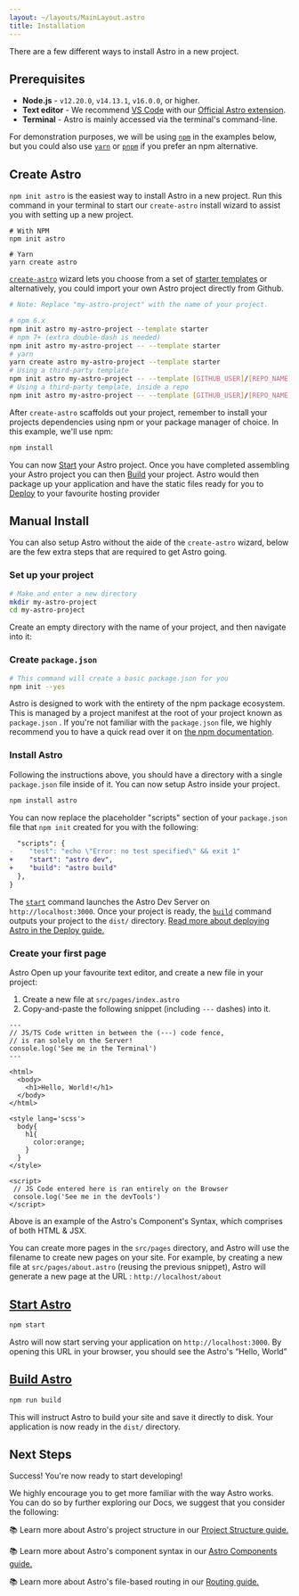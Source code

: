 ```yaml
---
layout: ~/layouts/MainLayout.astro
title: Installation
---
```


There are a few different ways to install Astro in a new project.

## Prerequisites

- **Node.js** - `v12.20.0`, `v14.13.1`, `v16.0.0`, or higher.
- **Text editor** - We recommend [VS Code](https://code.visualstudio.com/) with our [Official Astro extension](https://marketplace.visualstudio.com/items?itemName=astro-build.astro-vscode).
- **Terminal** - Astro is mainly accessed via the terminal's command-line.

For demonstration purposes, we will be using [`npm`](https://www.npmjs.com/) in the examples below, but you could also use [`yarn`](https://yarnpkg.com/) or [`pnpm`](https://pnpm.io/) if you prefer an npm alternative.

## Create Astro

`npm init astro` is the easiest way to install Astro in a new project. Run this command in your terminal to start our `create-astro` install wizard to assist you with setting up a new project.

```shell
# With NPM
npm init astro

# Yarn
yarn create astro
```

[`create-astro`](https://github.com/snowpackjs/astro/tree/main/packages/create-astro) wizard lets you choose from a set of [starter templates](/examples) or alternatively, you could import your own Astro project directly from Github.

```bash
# Note: Replace "my-astro-project" with the name of your project.

# npm 6.x
npm init astro my-astro-project --template starter
# npm 7+ (extra double-dash is needed)
npm init astro my-astro-project -- --template starter
# yarn
yarn create astro my-astro-project --template starter
# Using a third-party template
npm init astro my-astro-project -- --template [GITHUB_USER]/[REPO_NAME]
# Using a third-party template, inside a repo
npm init astro my-astro-project -- --template [GITHUB_USER]/[REPO_NAME]/path/to/template
```

After `create-astro` scaffolds out your project, remember to install your projects dependencies using npm or your package manager of choice. In this example, we'll use npm:

```bash
npm install
```

You can now [Start](#start-astro) your Astro project. Once you have completed assembling your Astro project you can then [Build](#build-astro) your project. Astro would then package up your application and have the static files ready for you to [Deploy](/guides/deploy) to your favourite hosting provider

## Manual Install

You can also setup Astro without the aide of the `create-astro` wizard, below are the few extra steps that are required to get Astro going.

### Set up your project

```bash
# Make and enter a new directory
mkdir my-astro-project
cd my-astro-project
```

Create an empty directory with the name of your project, and then navigate into it:

### Create `package.json`

```bash
# This command will create a basic package.json for you
npm init --yes
```

Astro is designed to work with the entirety of the npm package ecosystem. This is managed by a project manifest at the root of your project known as `package.json` . If you're not familiar with the `package.json` file, we highly recommend you to have a quick read over it on [the npm documentation](https://docs.npmjs.com/creating-a-package-json-file).

### Install Astro

Following the instructions above, you should have a directory with a single `package.json` file inside of it. You can now setup Astro inside your project.

```bash
npm install astro
```

You can now replace the placeholder "scripts" section of your `package.json` file that `npm init` created for you with the following:

```diff
  "scripts": {
-    "test": "echo \"Error: no test specified\" && exit 1"
+    "start": "astro dev",
+    "build": "astro build"
  },
}
```

The [`start`](#start-astro) command launches the Astro Dev Server on `http://localhost:3000`. Once your project is ready, the [`build`](#build-astro) command outputs your project to the `dist/` directory. [Read more about deploying Astro in the Deploy guide.](/guides/deploy)

### Create your first page

Astro Open up your favourite text editor, and create a new file in your project:

1. Create a new file at `src/pages/index.astro`
2. Copy-and-paste the following snippet (including `---` dashes) into it.

```astro
---
// JS/TS Code written in between the (---) code fence,
// is ran solely on the Server!
console.log('See me in the Terminal')
---

<html>
  <body>
    <h1>Hello, World!</h1>
  </body>
</html>

<style lang='scss'>
  body{
    h1{
      color:orange;
    }
  }
</style>

<script>
 // JS Code entered here is ran entirely on the Browser
 console.log('See me in the devTools')
</script>
```

Above is an example of the Astro's Component's Syntax, which comprises of both HTML & JSX.

You can create more pages in the `src/pages` directory, and Astro will use the filename to create new pages on your site. For example, by creating a new file at `src/pages/about.astro` (reusing the previous snippet), Astro will generate a new page at the URL : `http://localhost/about`

## [Start Astro](#start-astro)

```bash
npm start
```

Astro will now start serving your application on `http://localhost:3000`. By opening this URL in your browser, you should see the Astro's “Hello, World”

## [Build Astro](#build-astro)

```bash
npm run build
```

This will instruct Astro to build your site and save it directly to disk. Your application is now ready in the `dist/` directory.

## Next Steps

Success! You're now ready to start developing!

We highly encourage you to get more familiar with the way Astro works. You can do so by further exploring our Docs, we suggest that you consider the following:

📚 Learn more about Astro's project structure in our [Project Structure guide.](/core-concepts/project-structure)

📚 Learn more about Astro's component syntax in our [Astro Components guide.](/core-concepts/astro-components)

📚 Learn more about Astro's file-based routing in our [Routing guide.](core-concepts/astro-pages)
